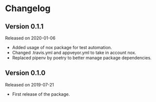 # Changelog

## Version 0.1.1

Released on 2020-01-06

- Added usage of nox package for test automation.
- Changed .travis.yml and appveyor.yml to take in account nox.
- Replaced pipenv by poetry to better manage package dependencies.

## Version 0.1.0

Released on 2019-07-21

- First release of the package.